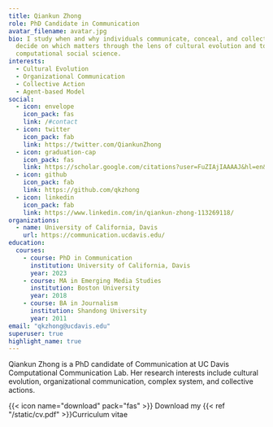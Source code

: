 ```yaml
---
title: Qiankun Zhong
role: PhD Candidate in Communication
avatar_filename: avatar.jpg
bio: I study when and why individuals communicate, conceal, and collectively
  decide on which matters through the lens of cultural evolution and tools in
  computational social science.
interests:
  - Cultural Evolution
  - Organizational Communication
  - Collective Action
  - Agent-based Model
social:
  - icon: envelope
    icon_pack: fas
    link: /#contact
  - icon: twitter
    icon_pack: fab
    link: https://twitter.com/QiankunZhong
  - icon: graduation-cap
    icon_pack: fas
    link: https://scholar.google.com/citations?user=FuZIAjIAAAAJ&hl=en&oi=ao
  - icon: github
    icon_pack: fab
    link: https://github.com/qkzhong
  - icon: linkedin
    icon_pack: fab
    link: https://www.linkedin.com/in/qiankun-zhong-113269118/
organizations:
  - name: University of California, Davis
    url: https://communication.ucdavis.edu/
education:
  courses:
    - course: PhD in Communication
      institution: University of California, Davis
      year: 2023
    - course: MA in Emerging Media Studies
      institution: Boston University
      year: 2018
    - course: BA in Journalism
      institution: Shandong University
      year: 2011
email: "qkzhong@ucdavis.edu"
superuser: true
highlight_name: true
---
```

Qiankun Zhong is a PhD candidate of Communication at UC Davis Computational Communication Lab. Her research interests include cultural evolution, organizational communication, complex system, and collective actions. 

{{< icon name="download" pack="fas" >}} Download my {{< ref  "/static/cv.pdf" >}}Curriculum vitae
